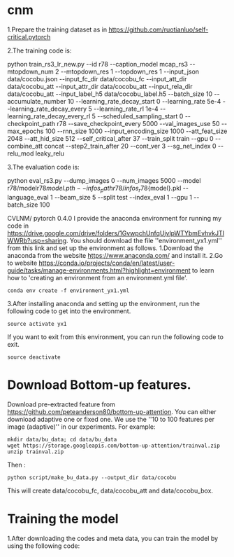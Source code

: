 # cnm
1.Prepare the training dataset as in https://github.com/ruotianluo/self-critical.pytorch

2.The training code is:

python train_rs3_lr_new.py --id r78 --caption_model mcap_rs3  --mtopdown_num 2 --mtopdown_res 1 --topdown_res 1 --input_json data/cocobu.json --input_fc_dir data/cocobu_fc --input_att_dir data/cocobu_att --input_attr_dir data/cocobu_att --input_rela_dir data/cocobu_att  --input_label_h5 data/cocobu_label.h5 --batch_size 10 --accumulate_number 10 --learning_rate_decay_start 0 --learning_rate 5e-4 --learning_rate_decay_every 5 --learning_rate_rl 1e-4 --learning_rate_decay_every_rl 5 --scheduled_sampling_start 0 --checkpoint_path r78 --save_checkpoint_every 5000 --val_images_use 50 --max_epochs 100 --rnn_size 1000 --input_encoding_size 1000 --att_feat_size 2048 --att_hid_size 512 --self_critical_after 37 --train_split train --gpu 0 --combine_att concat --step2_train_after 20 --cont_ver 3 --sg_net_index 0 --relu_mod leaky_relu

3.The evaluation code is:

python eval_rs3.py --dump_images 0 --num_images 5000 --model r78/modelr78${model}.pth --infos_path r78/infos_r78${model}.pkl --language_eval 1 --beam_size 5 --split test --index_eval 1 --gpu 1 --batch_size 100

CVLNM/ pytorch 0.4.0
I provide the anaconda environment for running my code in https://drive.google.com/drive/folders/1GvwpchUnfqUjvlpWTYbmEvhvkJTIWWRb?usp=sharing. You should download the file ''environment_yx1.yml'' from this link and set up the environment as follows.
1.Download the anaconda from the website https://www.anaconda.com/ and install it.
2.Go to website https://conda.io/projects/conda/en/latest/user-guide/tasks/manage-environments.html?highlight=environment to learn how to 'creating an environment from an environment.yml file'.
```
conda env create -f environment_yx1.yml
```
3.After installing anaconda and setting up the environment, run the following code to get into the environment.
```
source activate yx1
```
If you want to exit from this environment, you can run the following code to exit.
```
source deactivate
```
# Download Bottom-up features.
Download pre-extracted feature from https://github.com/peteanderson80/bottom-up-attention. You can either download adaptive one or fixed one. We use the ''10 to 100 features per image (adaptive)'' in our experiments.
For example:
```
mkdir data/bu_data; cd data/bu_data
wget https://storage.googleapis.com/bottom-up-attention/trainval.zip
unzip trainval.zip
```
Then :
```
python script/make_bu_data.py --output_dir data/cocobu
```
This will create data/cocobu_fc, data/cocobu_att and data/cocobu_box. 
# Training the model
1.After downloading the codes and meta data, you can train the model by using the following code:
```
